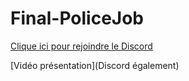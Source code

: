 # Final-PoliceJob

[Clique ici pour rejoindre le Discord](https://discord.gg/7pMAtTSxUh)

[Vidéo présentation](Discord également)
 
